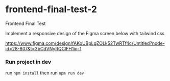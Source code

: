# frontend-final-test-2

Frontend Final Test

Implement a responsive design of the Figma screen below with tailwind css

https://www.figma.com/design/fAKoUBpLgZOLk52TwRTf4c/Untitled?node-id=28-807&t=3bCdVNyRQClFH1iq-1

### Run project in dev

run `npm install` then run `npm run dev`
